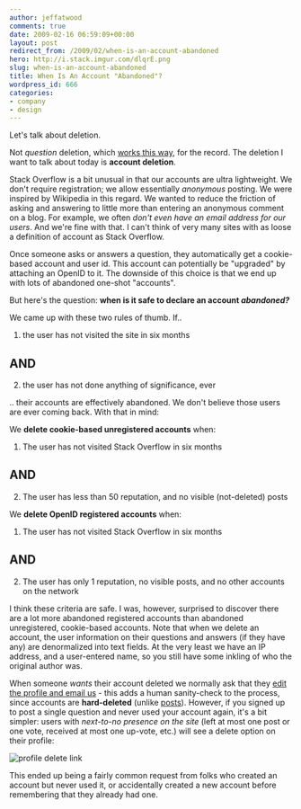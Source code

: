 ```yaml
---
author: jeffatwood
comments: true
date: 2009-02-16 06:59:09+00:00
layout: post
redirect_from: /2009/02/when-is-an-account-abandoned
hero: http://i.stack.imgur.com/dlqrE.png
slug: when-is-an-account-abandoned
title: When Is An Account "Abandoned"?
wordpress_id: 666
categories:
- company
- design
---
```


Let's talk about deletion.

Not _question_ deletion, which [works this way](http://blog.stackoverflow.com/2009/04/the-stack-overflow-question-lifecycle/), for the record. The deletion I want to talk about today is **account deletion**.

Stack Overflow is a bit unusual in that our accounts are ultra lightweight. We don't require registration; we allow essentially _anonymous_ posting. We were inspired by Wikipedia in this regard. We wanted to reduce the friction of asking and answering to little more than entering an anonymous comment on a blog. For example, we often _don't even have an email address for our users_. And we're fine with that. I can't think of very many sites with as loose a definition of account as Stack Overflow.

Once someone asks or answers a question, they automatically get a cookie-based account and user id. This account can potentially be "upgraded" by attaching an OpenID to it. The downside of this choice is that we end up with lots of abandoned one-shot "accounts".

But here's the question: **when is it safe to declare an account _abandoned?_**

We came up with these two rules of thumb. If..



	
  1. the user has not visited the site in six months


## AND




	
  2. the user has not done anything of significance, ever


.. their accounts are effectively abandoned. We don't believe those users are ever coming back. With that in mind:

We **delete cookie-based unregistered accounts** when:



	
  1. The user has not visited Stack Overflow in six months


## AND




	
  2. The user has less than 50 reputation, and no visible (not-deleted) posts


We **delete OpenID registered accounts** when:



	
  1. The user has not visited Stack Overflow in six months


## AND




	
  2. The user has only 1 reputation, no visible posts, and no other accounts on the network


I think these criteria are safe. I was, however, surprised to discover there are a lot more abandoned registered accounts than abandoned unregistered, cookie-based accounts. Note that when we delete an account, the user information on their questions and answers (if they have any) are denormalized into text fields. At the very least we have an IP address, and a user-entered name, so you still have some inkling of who the original author was.

When someone _wants_ their account deleted we normally ask that they [edit the profile and email us](http://meta.stackoverflow.com/questions/5999/can-i-delete-my-account) - this adds a human sanity-check to the process, since accounts are **hard-deleted** (unlike [posts](http://meta.stackoverflow.com/questions/5221/what-can-cause-a-post-to-be-deleted-and-what-does-that-actually-mean)). However, if you signed up to post a single question and never used your account again, it's a bit simpler: users with _next-to-no presence on the site_ (left at most one post or one vote, received at most one up-vote, etc.) will see a delete option on their profile:

![profile delete link](http://i.stack.imgur.com/dlqrE.png)

This ended up being a fairly common request from folks who created an account but never used it, or accidentally created a new account before remembering that they already had one.


